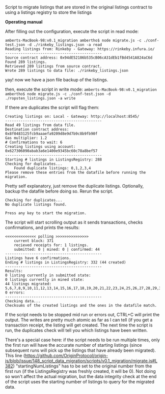 Script to migrate listings that are stored in the original listings contract to using a listings registry to store the listings

**Operating manual**

After filling out the configuration, execute the script in read mode:
```
amberts-MacBook-98:v0.1_migration ambertho$ node migrate.js -c ./conf-test.json -d ./rinkeby_listings.json -a read
Reading listings from: Rinkeby - Gateway: https://rinkeby.infura.io/
--------------------------------------------
Source contract address: 0x94dE52186b535cB06cA31dEb1fBd4541A824aC6d
Found 289 listings.
Retrieved 289 listings from source contract.
Wrote 289 listings to data file: ./rinkeby_listings.json
```

yay! now we have a json file backup of the listings.

then, execute the script in write mode:
`amberts-MacBook-98:v0.1_migration ambertho$ node migrate.js -c ./conf-test.json -d ./ropsten_listings.json -a write`

If there are duplicates the script will flag them:

```
Creating listings on: Local - Gateway: http://localhost:8545/
--------------------------------------------
Read 49 listings from data file.
Destination contract address: 0x8f0483125fcb9aaaefa9209d8e9d7b9c8b9fb90f
Gas multiplier: 1.2
# Confirmations to wait: 6
Creating listings using account: 0x627306090abab3a6e1400e9345bc60c78a8bef57
--------------------------------------------
Starting # listings in ListingsRegistry: 288
Checking for duplicates...
    Found duplicate listings: 0,1,2,3,4
Please remove these entries from the datafile before running the migration.
```

Pretty self explanatory, just remove the duplicate listings. Optionally, backup the datafile before doing so. Rerun the script.

```
Checking for duplicates...
No duplicate listings found.

Press any key to start the migration.
```
The script will start scrolling output as it sends transactions, checks confirmations, and prints the results:

```
<<<<<<<<<<<<<< polling >>>>>>>>>>>>>>>
    current block: 371
    recieved receipts for: 1 listings.
    submitted: 0 | mined: 0 | confirmed: 44
--------------------------------------------
Listings have 6 confirmations.
Ending # listings in ListingsRegistry: 332 (44 created)
--------------------------------------------
Results:
0 listing currently in submitted state: 
0 listings currently in mined state: 
44 listings migrated: 5,6,7,8,9,10,11,12,13,14,15,16,17,18,19,20,21,22,23,24,25,26,27,28,29,30,31,32,33,34,35,36,37,38,39,40,41,42,43,44,45,46,47,48
0 errors: 
--------------------------------------------
Checking data...
Checksums of the created listings and the ones in the datafile match.
```

If the script needs to be stopped mid run or errors out, CTRL+C will print the output. The writes are pretty much atomic as far as I can tell (if you get a transaction receipt, the listing will get created. The next time the script is run, the duplicates check will tell you which listings have been written.

There's a special case here: if the script needs to be run multiple times, only the first run will have the accurate number of starting listings (since subsequent runs will pick up the listings that have already been migrated). This line (https://github.com/OriginProtocol/origin-js/blob/issue/148_script_data_migration/scripts/v0.1_migration/migrate.js#L382) "startingNumListings" has to be set to the original number from the first run (if the ListingsRegistry was freshly created, it will be 0). Not doing so won't affect the actual migration, but the data integrity check at the end of the script uses the starting number of listings to query for the migrated data.
